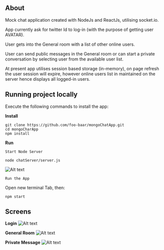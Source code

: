 
## About

Mock chat application created with NodeJs and ReactJs, utilising socket.io.

App currently ask for twitter Id to log-in (with the purpose of getting user AVATAR).

User gets into the General room with a list of other online users.

User can send public messages in the General room or can start a private conversation by selecting user from the available user list.

At present app utilises session based storage (in-memory), on page refresh the user session will expire, however online users list in maintained on the server hence displays all logged-in users.

## Running project locally

Execute the following commands to install the app:

**Install**

```
git clone https://github.com/foo-baar/mongoChatApp.git
cd mongoCharApp
npm install
```

**Run**

`Start Node Server`

```
node chatServer/server.js
```

![Alt text](https://user-images.githubusercontent.com/13655874/31836824-355fc3b4-b5f4-11e7-9312-0ae5779949d7.png)


`Run the App`

Open new terminal Tab, then:

```
npm start
```

## Screens

**Login**
![Alt text](https://user-images.githubusercontent.com/13655874/31836871-6704bf32-b5f4-11e7-8bfa-8e30ff882bb3.png)

**General Room**
![Alt text](https://user-images.githubusercontent.com/13655874/31836909-89931a76-b5f4-11e7-8efa-4f8934613071.png)

**Private Message**
![Alt text](https://user-images.githubusercontent.com/13655874/31837030-e601f82c-b5f4-11e7-93ec-7488cb71f0d0.png)